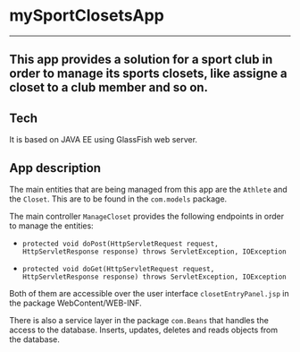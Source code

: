 # mySportClosetsApp
------------
## This app provides a solution for a sport club in order to manage its sports closets, like assigne a closet to a club member and so on.

## Tech
It is based on JAVA EE using GlassFish web server.

## App description

The main entities that are being managed from this app are the `Athlete` and the `Closet`. 
This are to be found in the `com.models` package.

The main controller `ManageCloset` provides the following endpoints in order to manage the entities: 

- `protected void doPost(HttpServletRequest request, HttpServletResponse response) throws ServletException, IOException`

- `protected void doGet(HttpServletRequest request, HttpServletResponse response) throws ServletException, IOException `

Both of them are accessible over the user interface `closetEntryPanel.jsp` in the package WebContent/WEB-INF.

There is also a service layer in the package `com.Beans` that handles the access to the database. 
Inserts, updates, deletes and reads objects from the database.




